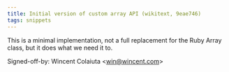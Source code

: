 ```yaml
---
title: Initial version of custom array API (wikitext, 9eae746)
tags: snippets
---
```


This is a minimal implementation, not a full replacement for the Ruby Array class, but it does what we need it to.

Signed-off-by: Wincent Colaiuta &lt;win@wincent.com&gt;
